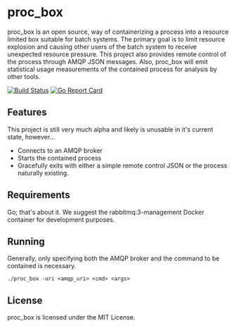 # proc_box

proc_box is an open source, way of containerizing a process into a resource
limited box suitable for batch systems.  The primary goal is to limit resource
explosion and causing other users of the batch system to receive unexpected
resource pressure.  This project also provides remote control of the process
through AMQP JSON messages.  Also, proc_box will emit statistical usage
measurements of the contained process for analysis by other tools.

[![Build Status](https://travis-ci.org/nickjones/proc_box.svg)](https://travis-ci.org/nickjones/proc_box) [![Go Report Card](http://goreportcard.com/badge/nickjones/proc_box)](http://goreportcard.com/report/nickjones/proc_box)

## Features
This project is still very much alpha and likely is unusable in it's current
state, however...
- Connects to an AMQP broker
- Starts the contained process
- Gracefully exits with either a simple remote control JSON or the process
naturally existing.

## Requirements
Go; that's about it.  We suggest the rabbitmq:3-management Docker container for
development purposes.

## Running
Generally, only specifying both the AMQP broker and the command to be contained
is necessary.
```
./proc_box -uri <amqp_uri> <cmd> <args>
```

## License
proc_box is licensed under the MIT License.

